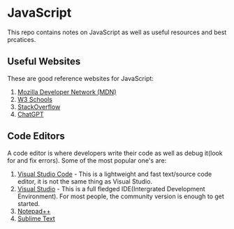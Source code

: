 # JavaScript
This repo contains notes on JavaScript as well as useful resources and best prcatices. 

## Useful Websites

These are good reference websites for JavaScript:

1. [Mozilla Developer Network (MDN)](https://developer.mozilla.org/en-US/docs/Web/JavaScript/Reference)
2. [W3 Schools](https://www.w3schools.com/js/DEFAULT.asp)
3. [StackOverflow](https://stackoverflow.com/)
4. [ChatGPT](https://chat.openai.com/auth/login)

## Code Editors 

A code editor is where developers write their code as well as debug it(look for and fix errors). Some of the most popular one's are:

1. [Visual Studio Code](https://code.visualstudio.com/) - This is a lightweight and fast text/source code editor, it is not the same thing as Visual Studio.
2. [Visual Studio](https://visualstudio.microsoft.com/) - This is a full fledged IDE(Intergrated Development Environment). For most people, the community version is enough to get started.
3. [Notepad++](https://notepad-plus-plus.org/)
4. [Sublime Text](https://www.sublimetext.com/)



